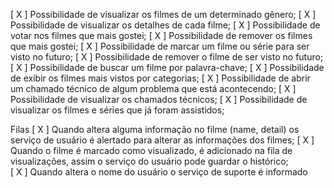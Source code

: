 [ X ] Possibilidade de visualizar os filmes de um determinado gênero;
[ X ] Possibilidade de visualizar os detalhes de cada filme;
[ X ] Possibilidade de votar nos filmes que mais gostei;
[ X ] Possibilidade de remover os filmes que mais gostei;
[ X ] Possibilidade de marcar um filme ou série para ser visto no futuro;
[ X ] Possibilidade de remover o filme de ser visto no futuro;
[ X ] Possibilidade de buscar um filme por palavra-chave;
[ X ] Possibilidade de exibir os filmes mais vistos por categorias;
[ X ] Possibilidade de abrir um chamado técnico de algum problema que está acontecendo;
[ X ] Possibilidade de visualizar os chamados técnicos;
[ X ] Possibilidade de visualizar os filmes e séries que já foram assistidos;

Filas
[ X ] Quando altera alguma informação no filme (name, detail) os serviço de usuário é alertado para alterar as informações dos filmes;
[ X ] Quando o filme é marcado como visualizado, é adicionado na fila de visualizações, assim o serviço do usuário pode guardar o histórico;           
[ X ] Quando altera o nome do usuário o serviço de suporte é informado

